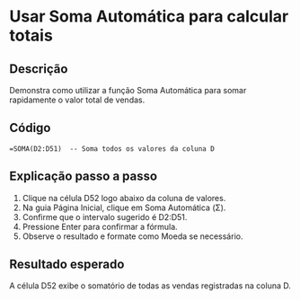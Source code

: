 # Usar Soma Automática para calcular totais

## Descrição
Demonstra como utilizar a função Soma Automática para somar rapidamente o valor total de vendas.

## Código
```excel
=SOMA(D2:D51)  -- Soma todos os valores da coluna D
```

## Explicação passo a passo
1. Clique na célula D52 logo abaixo da coluna de valores.
2. Na guia Página Inicial, clique em Soma Automática (Σ).
3. Confirme que o intervalo sugerido é D2:D51.
4. Pressione Enter para confirmar a fórmula.
5. Observe o resultado e formate como Moeda se necessário.

## Resultado esperado
A célula D52 exibe o somatório de todas as vendas registradas na coluna D.
